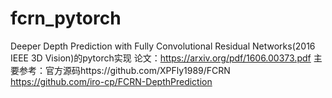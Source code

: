 # fcrn_pytorch
Deeper Depth Prediction with Fully Convolutional Residual Networks(2016 IEEE 3D Vision)的pytorch实现
论文：https://arxiv.org/pdf/1606.00373.pdf
主要参考：官方源码https://github.com/XPFly1989/FCRN
         https://github.com/iro-cp/FCRN-DepthPrediction


